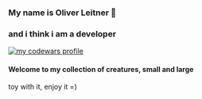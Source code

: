 ### My name is Oliver Leitner 👋

### and i think i am a developer

<a href="https://www.codewars.com/users/OliverLeitner" title="my codewars profile" target="_blank"><img style="border:0" src="https://www.codewars.com/users/OliverLeitner/badges/large" alt="my codewars profile"/></a>

<!--
**OliverLeitner/OliverLeitner** is a ✨ _special_ ✨ repository because its `README.md` (this file) appears on your GitHub profile.

Here are some ideas to get you started:

- 🔭 I’m currently working on ...
- 🌱 I’m currently learning ...
- 👯 I’m looking to collaborate on ...
- 🤔 I’m looking for help with ...
- 💬 Ask me about ...
- 📫 How to reach me: ...
- 😄 Pronouns: ...
- ⚡ Fun fact: ...
-->

#### Welcome to my collection of creatures, small and large

toy with it, enjoy it =)
